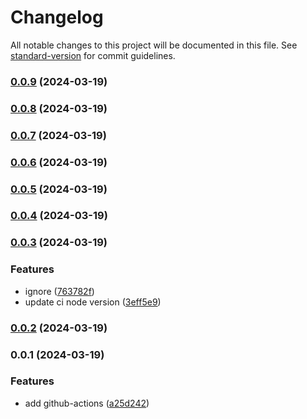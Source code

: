 # Changelog

All notable changes to this project will be documented in this file. See [standard-version](https://github.com/conventional-changelog/standard-version) for commit guidelines.

### [0.0.9](https://github.com/SolidZORO/test-github-actions-deploy-gh-pages/compare/v0.0.8...v0.0.9) (2024-03-19)

### [0.0.8](https://github.com/SolidZORO/test-github-actions-deploy-gh-pages/compare/v0.0.7...v0.0.8) (2024-03-19)

### [0.0.7](https://github.com/SolidZORO/test-github-actions-deploy-gh-pages/compare/v0.0.6...v0.0.7) (2024-03-19)

### [0.0.6](https://github.com/SolidZORO/test-github-actions-deploy-gh-pages/compare/v0.0.5...v0.0.6) (2024-03-19)

### [0.0.5](https://github.com/SolidZORO/test-github-actions-deploy-gh-pages/compare/v0.0.4...v0.0.5) (2024-03-19)

### [0.0.4](https://github.com/SolidZORO/test-github-actions-deploy-gh-pages/compare/v0.0.3...v0.0.4) (2024-03-19)

### [0.0.3](https://github.com/SolidZORO/test-github-actions-deploy-gh-pages/compare/v0.0.2...v0.0.3) (2024-03-19)


### Features

* ignore ([763782f](https://github.com/SolidZORO/test-github-actions-deploy-gh-pages/commit/763782f589b161fcee464451b30837e74d372040))
* update ci node version ([3eff5e9](https://github.com/SolidZORO/test-github-actions-deploy-gh-pages/commit/3eff5e90d86a982d0d52d321016a943632c61e2d))

### [0.0.2](https://github.com/SolidZORO/test-github-actions-deploy-gh-pages/compare/v0.0.1...v0.0.2) (2024-03-19)

### 0.0.1 (2024-03-19)


### Features

* add github-actions ([a25d242](https://github.com/SolidZORO/test-github-actions-deploy-gh-pages/commit/a25d24289836e1c6e418368de07d48af2cb794d8))
